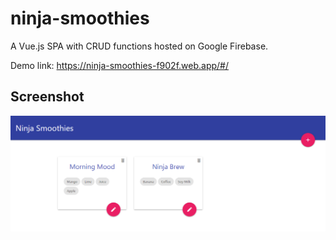# ninja-smoothies

A Vue.js SPA with CRUD functions hosted on Google Firebase.

Demo link: https://ninja-smoothies-f902f.web.app/#/

## Screenshot

![App snapshot](./src/assets/demo.png)
